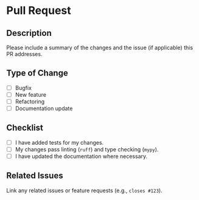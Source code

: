 # Pull Request

## Description

Please include a summary of the changes and the issue (if applicable) this PR addresses.

## Type of Change

- [ ] Bugfix
- [ ] New feature
- [ ] Refactoring
- [ ] Documentation update

## Checklist

- [ ] I have added tests for my changes.
- [ ] My changes pass linting (`ruff`) and type checking (`mypy`).
- [ ] I have updated the documentation where necessary.

## Related Issues

Link any related issues or feature requests (e.g., `closes #123`).
